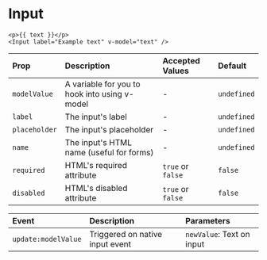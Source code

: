 # Input

<CkInputTextExample/>

```vue
<p>{{ text }}</p>
<Input label="Example text" v-model="text" />
```

| Prop          | Description                                   | Accepted Values   | Default     |
| :------------ | :-------------------------------------------- | :---------------- | :---------- |
| `modelValue`  | A variable for you to hook into using v-model | -                 | `undefined` |
| `label`       | The input's label                             | -                 | `undefined` |
| `placeholder` | The input's placeholder                       | -                 | `undefined` |
| `name`        | The input's HTML name (useful for forms)      | -                 | `undefined` |
| `required`    | HTML's required attribute                     | `true` or `false` | `false`     |
| `disabled`    | HTML's disabled attribute                     | `true` or `false` | `false`     |

| Event               | Description                     | Parameters                |
| :------------------ | :------------------------------ | :------------------------ |
| `update:modelValue` | Triggered on native input event | `newValue`: Text on input |

<script setup>
import CkInputTextExample from './CkInputTextExample.vue'
</script>
